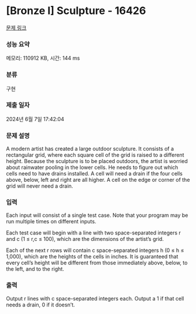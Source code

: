 # [Bronze I] Sculpture - 16426 

[문제 링크](https://www.acmicpc.net/problem/16426) 

### 성능 요약

메모리: 110912 KB, 시간: 144 ms

### 분류

구현

### 제출 일자

2024년 6월 7일 17:42:04

### 문제 설명

<p>A modern artist has created a large outdoor sculpture. It consists of a rectangular grid, where each square cell of the grid is raised to a different height. Because the sculpture is to be placed outdoors, the artist is worried about rainwater pooling in the lower cells. He needs to figure out which cells need to have drains installed. A cell will need a drain if the four cells above, below, left and right are all higher. A cell on the edge or corner of the grid will never need a drain.</p>

### 입력 

 <p>Each input will consist of a single test case. Note that your program may be run multiple times on different inputs.</p>

<p>Each test case will begin with a line with two space-separated integers r and c (1 ≤ r,c ≤ 100), which are the dimensions of the artist’s grid.</p>

<p>Each of the next r rows will contain c space-separated integers h (0 ≤ h ≤ 1,000), which are the heights of the cells in inches. It is guaranteed that every cell’s height will be different from those immediately above, below, to the left, and to the right.</p>

### 출력 

 <p>Output r lines with c space-separated integers each. Output a 1 if that cell needs a drain, 0 if it doesn’t.</p>

